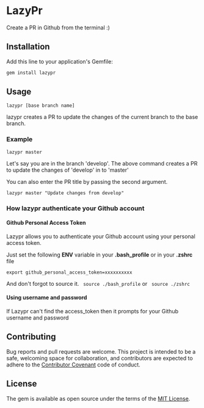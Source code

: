 # LazyPr

Create a PR in Github from the terminal :)

## Installation

Add this line to your application's Gemfile:

```ruby
gem install lazypr
```

## Usage

```
lazypr [base branch name]
```
lazypr creates a PR to update the changes of the current branch to the base branch.

### Example

```
lazypr master
```
Let's say you are in the branch 'develop'. The above command creates a PR to update the changes of 'develop' in to 'master'

You can also enter the PR title by passing the second argument.
``` 
lazypr master "Update changes from develop"
```

### How lazypr authenticate your Github account

#### Github Personal Access Token

Lazypr allows you to authenticate your Github account using your personal access token.

Just set the following **ENV** variable in your **.bash_profile** or in your **.zshrc** file
```
export github_personal_access_token=xxxxxxxxxx
```
And don't forgot to source it. ``` source ./bash_profile``` or ``` source ./zshrc```

#### Using username and password

If Lazypr can't find the access_token then it prompts for your Github username and password


## Contributing

Bug reports and pull requests are welcome. This project is intended to be a safe, welcoming space for collaboration, and contributors are expected to adhere to the [Contributor Covenant](http://contributor-covenant.org) code of conduct.

## License

The gem is available as open source under the terms of the [MIT License](http://opensource.org/licenses/MIT).

